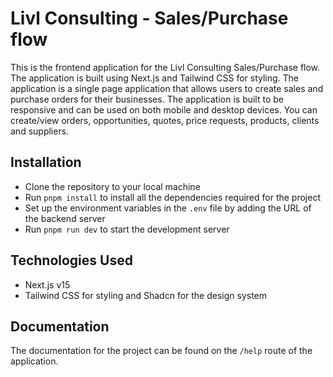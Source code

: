 # Livl Consulting - Sales/Purchase flow

This is the frontend application for the Livl Consulting Sales/Purchase flow. The application is built using Next.js and Tailwind CSS for styling. The application is a single page application that allows users to create sales and purchase orders for their businesses. The application is built to be responsive and can be used on both mobile and desktop devices. You can create/view orders, opportunities, quotes, price requests, products, clients and suppliers.

## Installation

- Clone the repository to your local machine
- Run `pnpm install` to install all the dependencies required for the project
- Set up the environment variables in the `.env` file by adding the URL of the backend server
- Run `pnpm run dev` to start the development server

## Technologies Used

- Next.js v15
- Tailwind CSS for styling and Shadcn for the design system

## Documentation 

The documentation for the project can be found on the `/help` route of the application.